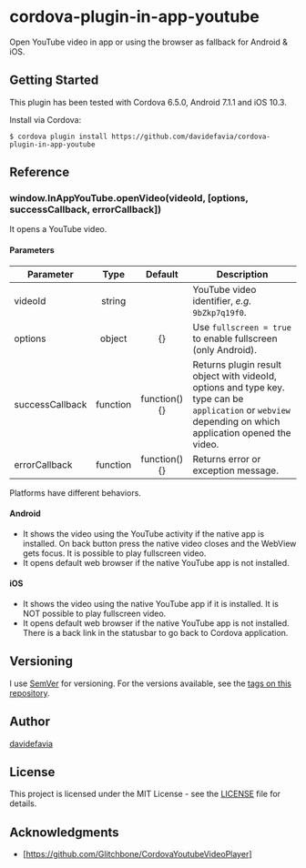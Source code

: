 # cordova-plugin-in-app-youtube

Open YouTube video in app or using the browser as fallback for Android & iOS.

## Getting Started

This plugin has been tested with Cordova 6.5.0, Android 7.1.1 and iOS 10.3.

Install via Cordova:

```
$ cordova plugin install https://github.com/davidefavia/cordova-plugin-in-app-youtube
```

## Reference

### window.InAppYouTube.openVideo(videoId, [options, successCallback, errorCallback])

It opens a YouTube video.

#### Parameters

|Parameter|Type|Default|Description|
|-|:-:|:-:|-|
|videoId|string||YouTube video identifier, _e.g._ `9bZkp7q19f0`.|
|options|object|{}|Use `fullscreen = true` to enable fullscreen (only Android).|
|successCallback|function|function() {}|Returns plugin result object with videoId, options and type key. type can be `application` or `webview` depending on which application opened the video.|
|errorCallback|function|function() {}|Returns error or exception message.|

Platforms have different behaviors.

#### Android

- It shows the video using the YouTube activity if the native app is installed. On back button press the native video closes and the WebView gets focus. It is possible to play fullscreen video.
- It opens default web browser if the native YouTube app is not installed.

#### iOS

- It shows the video using the native YouTube app if it is installed. It is NOT possible to play fullscreen video.
- It opens default web browser if the native YouTube app is not installed. There is a back link in the statusbar to go back to Cordova application.

## Versioning

I use [SemVer](http://semver.org/) for versioning. For the versions available, see the [tags on this repository](https://github.com/davidefavia/cordova-plugin-in-app-youtube/tags).

## Author

[davidefavia](https://github.com/davidefavia)

## License

This project is licensed under the MIT License - see the [LICENSE](LICENSE) file for details.

## Acknowledgments

* [https://github.com/Glitchbone/CordovaYoutubeVideoPlayer]
